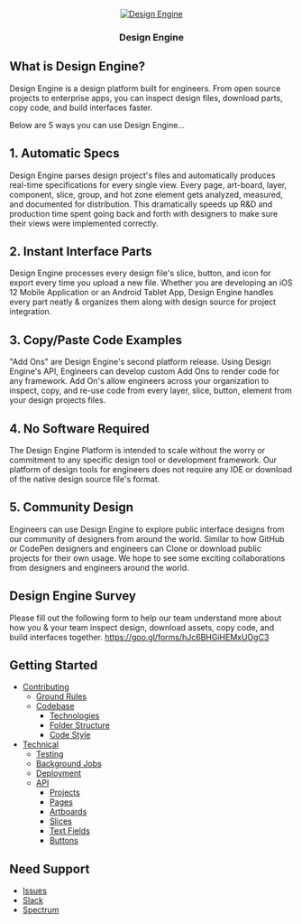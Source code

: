 <div align="center">

[![Design Engine](https://res-4.cloudinary.com/crunchbase-production/image/upload/c_lpad,h_120,w_120,f_auto,b_white,q_auto:eco/cws7pwk5usxwc5rwqyvl)](http://earlyaccess.designengine.ai/)

### Design Engine

</div>

## What is Design Engine?

Design Engine is a design platform built for engineers. From open source projects to enterprise apps, you can inspect design files, download parts, copy code, and build interfaces faster.

Below are 5 ways you can use Design Engine…

## 1. Automatic Specs
Design Engine parses design project's files and automatically produces real-time specifications for every single view. Every page, art-board, layer, component, slice, group, and hot zone element gets analyzed, measured, and documented for distribution. This dramatically speeds up R&D and production time spent going back and forth with designers to make sure their views were implemented correctly.

## 2. Instant Interface Parts
Design Engine processes every design file's slice, button, and icon for export every time you upload a new file. Whether you are developing an iOS 12 Mobile Application or an Android Tablet App, Design Engine handles every part neatly & organizes them along with design source for project integration.

## 3. Copy/Paste Code Examples
"Add Ons" are Design Engine's second platform release. Using Design Engine's API, Engineers can develop custom Add Ons to render code for any framework. Add On's allow engineers across your organization to inspect, copy, and re-use code from every layer, slice, button, element from your design projects files.

## 4. No Software Required
The Design Engine Platform is intended to scale without the worry or commitment to any specific design tool or development framework. Our platform of design tools for engineers does not require any IDE or download of the native design source file's format.

## 5. Community Design
Engineers can use Design Engine to explore public interface designs from our community of designers from around the world. Similar to how GitHub or CodePen designers and engineers can Clone or download public projects for their own usage. We hope to see some exciting collaborations from designers and engineers around the world.

## Design Engine Survey
Please fill out the following form to help our team understand more about how you & your team inspect design, download assets, copy code, and build interfaces together. https://goo.gl/forms/hJc6BHGiHEMxUOgC3

## Getting Started

- [Contributing](http://earlyaccess.designengine.ai/)
  - [Ground Rules](http://earlyaccess.designengine.ai/)
  - [Codebase](http://earlyaccess.designengine.ai/)
    - [Technologies](http://earlyaccess.designengine.ai/)
    - [Folder Structure](http://earlyaccess.designengine.ai/)
    - [Code Style](http://earlyaccess.designengine.ai/)
- [Technical](http://earlyaccess.designengine.ai/)
  - [Testing](http://earlyaccess.designengine.ai/)
  - [Background Jobs](http://earlyaccess.designengine.ai/)
  - [Deployment](http://earlyaccess.designengine.ai/)
  - [API](http://earlyaccess.designengine.ai/api)
    - [Projects](http://earlyaccess.designengine.ai/api)
    - [Pages](http://earlyaccess.designengine.ai/api)
    - [Artboards](http://earlyaccess.designengine.ai/api)
    - [Slices](docs/bhttp://earlyaccess.designengine.ai/api)
    - [Text Fields](http://earlyaccess.designengine.ai/api)
    - [Buttons](http://earlyaccess.designengine.ai/api)

## Need Support

- [Issues](https://github.com/de-ai/designengine.ai/issues)
- [Slack](https://join.slack.com/t/designengineai/shared_invite/enQtMzE5ODE0MTA0MzA5LWM2NzcwNTRiNjQzMTAyYTEyNjQ1MjE5NmExNDM1MzAyNWZjMTA0ZWIwNTdmZjYyMjc2M2ExNjAyYWFhZDliMzA)
- [Spectrum](https://spectrum.chat/designengine)
